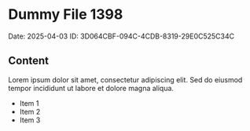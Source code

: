 # Dummy File 1398

Date: 2025-04-03
ID: 3D064CBF-094C-4CDB-8319-29E0C525C34C

## Content

Lorem ipsum dolor sit amet, consectetur adipiscing elit.
Sed do eiusmod tempor incididunt ut labore et dolore magna aliqua.

* Item 1
* Item 2
* Item 3
